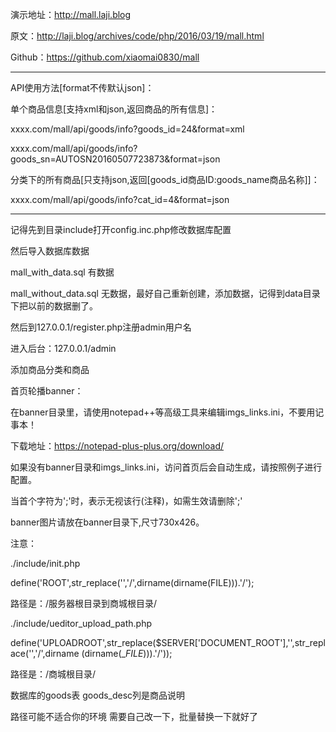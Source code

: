 演示地址：http://mall.laji.blog

原文：http://laji.blog/archives/code/php/2016/03/19/mall.html

Github：https://github.com/xiaomai0830/mall

---------------

API使用方法[format不传默认json]：

单个商品信息[支持xml和json,返回商品的所有信息]：

xxxx.com/mall/api/goods/info?goods_id=24&format=xml

xxxx.com/mall/api/goods/info?goods_sn=AUTOSN20160507723873&format=json

分类下的所有商品[只支持json,返回[goods_id商品ID:goods_name商品名称]]：

xxxx.com/mall/api/goods/info?cat_id=4&format=json

---------------

记得先到目录include打开config.inc.php修改数据库配置

然后导入数据库数据

mall_with_data.sql 有数据

mall_without_data.sql 无数据，最好自己重新创建，添加数据，记得到data目录下把以前的数据删了。

然后到127.0.0.1/register.php注册admin用户名

进入后台：127.0.0.1/admin

添加商品分类和商品

首页轮播banner：

在banner目录里，请使用notepad++等高级工具来编辑imgs_links.ini，不要用记事本！

下载地址：https://notepad-plus-plus.org/download/

如果没有banner目录和imgs_links.ini，访问首页后会自动生成，请按照例子进行配置。

当首个字符为';'时，表示无视该行(注释)，如需生效请删除';'

banner图片请放在banner目录下,尺寸730x426。


注意：

./include/init.php

define('ROOT',str_replace('\','/',dirname(dirname(FILE))).'/');

路径是：/服务器根目录到商城根目录/

./include/ueditor_upload_path.php

define('UPLOADROOT',str_replace($SERVER['DOCUMENT_ROOT'],'',str_replace('\','/',dirname (dirname(__FILE_))).'/'));

路径是：/商城根目录/

数据库的goods表 goods_desc列是商品说明

路径可能不适合你的环境 需要自己改一下，批量替换一下就好了
